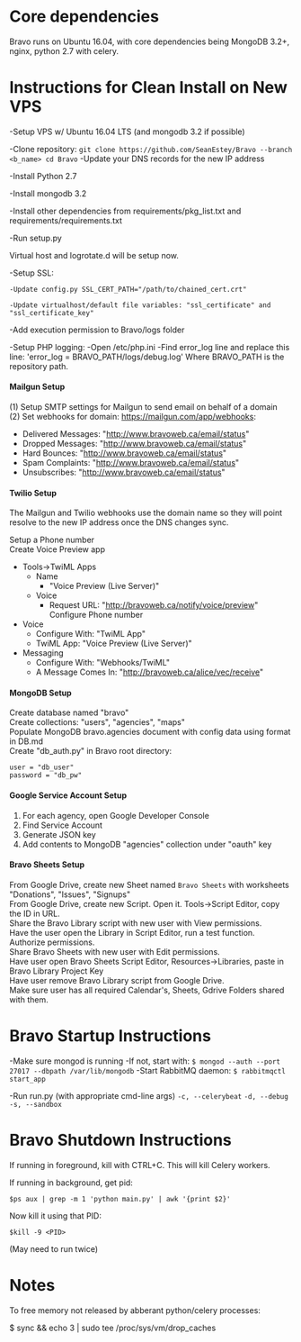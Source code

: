 # Core dependencies

Bravo runs on Ubuntu 16.04, with core dependencies being MongoDB 3.2+, nginx, python 2.7 with celery.

# Instructions for Clean Install on New VPS

-Setup VPS w/ Ubuntu 16.04 LTS (and mongodb 3.2 if possible)

-Clone repository:
	```
	git clone https://github.com/SeanEstey/Bravo --branch <b_name>
	cd Bravo
	```
-Update your DNS records for the new IP address

-Install Python 2.7

-Install mongodb 3.2

-Install other dependencies from requirements/pkg_list.txt and requirements/requirements.txt

-Run setup.py

Virtual host and logrotate.d will be setup now.

-Setup SSL:

	-Update config.py SSL_CERT_PATH="/path/to/chained_cert.crt"  

	-Update virtualhost/default file variables: "ssl_certificate" and "ssl_certificate_key"  

-Add execution permission to Bravo/logs folder

-Setup PHP logging:
	-Open /etc/php.ini
	-Find error_log line and replace this line:
	'error_log = BRAVO_PATH/logs/debug.log'
	Where BRAVO_PATH is the repository path.

#### Mailgun Setup

(1) Setup SMTP settings for Mailgun to send email on behalf of a domain  
(2) Set webhooks for domain: https://mailgun.com/app/webhooks:  
  * Delivered Messages: "http://www.bravoweb.ca/email/status"  
  * Dropped Messages: "http://www.bravoweb.ca/email/status"  
  * Hard Bounces: "http://www.bravoweb.ca/email/status"  
  * Spam Complaints: "http://www.bravoweb.ca/email/status"  
  * Unsubscribes: "http://www.bravoweb.ca/email/status"  

#### Twilio Setup

The Mailgun and Twilio webhooks use the domain name so they will point resolve to the new IP address once the DNS changes sync.

Setup a Phone number  
Create Voice Preview app  
  * Tools->TwiML Apps  
    * Name  
      * "Voice Preview (Live Server)"  
    * Voice  
      * Request URL: "http://bravoweb.ca/notify/voice/preview"  
Configure Phone number   
  * Voice  
    * Configure With: "TwiML App"  
    * TwiML App: "Voice Preview (Live Server)"  
  * Messaging  
    * Configure With: "Webhooks/TwiML"  
    * A Message Comes In: "http://bravoweb.ca/alice/vec/receive"  

#### MongoDB Setup

Create database named "bravo"  
Create collections: "users", "agencies", "maps"  
Populate MongoDB bravo.agencies document with config data using format in DB.md  
Create "db_auth.py" in Bravo root directory:  

```
user = "db_user"
password = "db_pw"
```

#### Google Service Account Setup

1. For each agency, open Google Developer Console  
2. Find Service Account  
3. Generate JSON key  
4. Add contents to MongoDB "agencies" collection under "oauth" key  

#### Bravo Sheets Setup

From Google Drive, create new Sheet named `Bravo Sheets` with worksheets "Donations", "Issues", "Signups"  
From Google Drive, create new Script. Open it. Tools->Script Editor, copy the ID in URL.  
Share the Bravo Library script with new user with View permissions.  
Have the user open the Library in Script Editor, run a test function.  
Authorize permissions.  
Share Bravo Sheets with new user with Edit permissions.  
Have user open Bravo Sheets Script Editor, Resources->Libraries, paste in Bravo Library Project Key  
Have user remove Bravo Library script from Google Drive.  
Make sure user has all required Calendar's, Sheets, Gdrive Folders shared with them.  

# Bravo Startup Instructions

-Make sure mongod is running
-If not, start with:
	`$ mongod --auth --port 27017 --dbpath /var/lib/mongodb`
-Start RabbitMQ daemon:
	`$ rabbitmqctl start_app`

-Run run.py (with appropriate cmd-line args)
	`-c, --celerybeat`
	`-d, --debug`
	`-s, --sandbox`


# Bravo Shutdown Instructions

If running in foreground, kill with CTRL+C. This will kill Celery workers.

If running in background, get pid:

`$ps aux | grep -m 1 'python main.py' | awk '{print $2}'`

Now kill it using that PID:

`$kill -9 <PID>`

(May need to run twice)

# Notes

To free memory not released by abberant python/celery processes:

$ sync && echo 3 | sudo tee /proc/sys/vm/drop_caches
